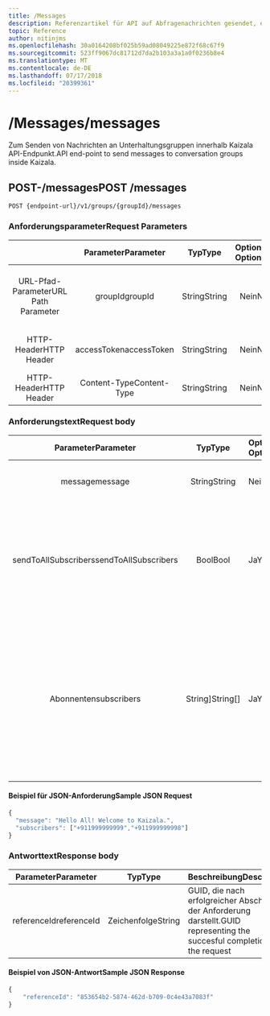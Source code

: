 ```yaml
---
title: /Messages
description: Referenzartikel für API auf Abfragenachrichten gesendet, einer Gruppe
topic: Reference
author: nitinjms
ms.openlocfilehash: 30a0164208bf025b59ad08049225e872f68c67f9
ms.sourcegitcommit: 523ff9067dc81712d7da2b103a3a1a0f0236b8e4
ms.translationtype: MT
ms.contentlocale: de-DE
ms.lasthandoff: 07/17/2018
ms.locfileid: "20399361"
---
```

# <a name="messages"></a><span data-ttu-id="635cc-103">/Messages</span><span class="sxs-lookup"><span data-stu-id="635cc-103">/messages</span></span>

<span data-ttu-id="635cc-104">Zum Senden von Nachrichten an Unterhaltungsgruppen innerhalb Kaizala API-Endpunkt.</span><span class="sxs-lookup"><span data-stu-id="635cc-104">API end-point to send messages to conversation groups inside Kaizala.</span></span>

## <a name="post-messages"></a><span data-ttu-id="635cc-105">POST-/messages</span><span class="sxs-lookup"><span data-stu-id="635cc-105">POST /messages</span></span>

    POST {endpoint-url}/v1/groups/{groupId}/messages

### <a name="request-parameters"></a><span data-ttu-id="635cc-106">Anforderungsparameter</span><span class="sxs-lookup"><span data-stu-id="635cc-106">Request Parameters</span></span>

|  | <span data-ttu-id="635cc-107">Parameter</span><span class="sxs-lookup"><span data-stu-id="635cc-107">Parameter</span></span> | <span data-ttu-id="635cc-108">Typ</span><span class="sxs-lookup"><span data-stu-id="635cc-108">Type</span></span> | <span data-ttu-id="635cc-109">Optional?</span><span class="sxs-lookup"><span data-stu-id="635cc-109">Optional?</span></span> | <span data-ttu-id="635cc-110">Beschreibung</span><span class="sxs-lookup"><span data-stu-id="635cc-110">Description</span></span> |
| :---: | :---: | :---: | :---: | :--- |
| <span data-ttu-id="635cc-111">URL-Pfad-Parameter</span><span class="sxs-lookup"><span data-stu-id="635cc-111">URL Path Parameter</span></span> | <span data-ttu-id="635cc-112">groupId</span><span class="sxs-lookup"><span data-stu-id="635cc-112">groupId</span></span> | <span data-ttu-id="635cc-113">String</span><span class="sxs-lookup"><span data-stu-id="635cc-113">String</span></span> | <span data-ttu-id="635cc-114">Nein</span><span class="sxs-lookup"><span data-stu-id="635cc-114">No</span></span> | <span data-ttu-id="635cc-115">GUID, die die GroupId der Ressource bestimmte Gruppe darstellt.</span><span class="sxs-lookup"><span data-stu-id="635cc-115">GUID representing the groupId of the specific group resource</span></span> |
| <span data-ttu-id="635cc-116">HTTP-Header</span><span class="sxs-lookup"><span data-stu-id="635cc-116">HTTP Header</span></span> | <span data-ttu-id="635cc-117">accessToken</span><span class="sxs-lookup"><span data-stu-id="635cc-117">accessToken</span></span> | <span data-ttu-id="635cc-118">String</span><span class="sxs-lookup"><span data-stu-id="635cc-118">String</span></span> | <span data-ttu-id="635cc-119">Nein</span><span class="sxs-lookup"><span data-stu-id="635cc-119">No</span></span> | <span data-ttu-id="635cc-120">Access Token vom Auth Endpunkt</span><span class="sxs-lookup"><span data-stu-id="635cc-120">Access Token received from the auth end-point</span></span> |
| <span data-ttu-id="635cc-121">HTTP-Header</span><span class="sxs-lookup"><span data-stu-id="635cc-121">HTTP Header</span></span> | <span data-ttu-id="635cc-122">Content-Type</span><span class="sxs-lookup"><span data-stu-id="635cc-122">Content-Type</span></span> | <span data-ttu-id="635cc-123">String</span><span class="sxs-lookup"><span data-stu-id="635cc-123">String</span></span> | <span data-ttu-id="635cc-124">Nein</span><span class="sxs-lookup"><span data-stu-id="635cc-124">No</span></span> | <span data-ttu-id="635cc-125">Wert: Application/Json</span><span class="sxs-lookup"><span data-stu-id="635cc-125">value: application/json</span></span> |

### <a name="request-body"></a><span data-ttu-id="635cc-126">Anforderungstext</span><span class="sxs-lookup"><span data-stu-id="635cc-126">Request body</span></span>

| <span data-ttu-id="635cc-127">Parameter</span><span class="sxs-lookup"><span data-stu-id="635cc-127">Parameter</span></span> | <span data-ttu-id="635cc-128">Typ</span><span class="sxs-lookup"><span data-stu-id="635cc-128">Type</span></span> | <span data-ttu-id="635cc-129">Optional?</span><span class="sxs-lookup"><span data-stu-id="635cc-129">Optional?</span></span> | <span data-ttu-id="635cc-130">Beschreibung</span><span class="sxs-lookup"><span data-stu-id="635cc-130">Description</span></span> |
| :---: | :---: | :--- | :--- |
| <span data-ttu-id="635cc-131">message</span><span class="sxs-lookup"><span data-stu-id="635cc-131">message</span></span> | <span data-ttu-id="635cc-132">String</span><span class="sxs-lookup"><span data-stu-id="635cc-132">String</span></span> | <span data-ttu-id="635cc-133">Nein</span><span class="sxs-lookup"><span data-stu-id="635cc-133">No</span></span> | <span data-ttu-id="635cc-134">Textnachricht (Max 1.000 Zeichen begrenzt) gesendet werden</span><span class="sxs-lookup"><span data-stu-id="635cc-134">Text message to be sent (Max limit of 1000 Characters)</span></span> |
| <span data-ttu-id="635cc-135">sendToAllSubscribers</span><span class="sxs-lookup"><span data-stu-id="635cc-135">sendToAllSubscribers</span></span> | <span data-ttu-id="635cc-136">Bool</span><span class="sxs-lookup"><span data-stu-id="635cc-136">Bool</span></span> | <span data-ttu-id="635cc-137">Ja</span><span class="sxs-lookup"><span data-stu-id="635cc-137">Yes</span></span> | <span data-ttu-id="635cc-138">Standard: False.</span><span class="sxs-lookup"><span data-stu-id="635cc-138">Default: false.</span></span> <span data-ttu-id="635cc-139">Gültige nur im Fall der GroupId öffentliche Gruppe gehört.</span><span class="sxs-lookup"><span data-stu-id="635cc-139">Valid only in case the groupId belongs to a Public Group.</span></span> <span data-ttu-id="635cc-140">True, um die Text-Nachricht an alle Abonnenten senden bewirkt, dass die das Token Benutzer Admin der Gruppe der öffentlich sein</span><span class="sxs-lookup"><span data-stu-id="635cc-140">True to send the text message to all subscribers which requires the token's user to be admin of the Public Group</span></span> |
| <span data-ttu-id="635cc-141">Abonnenten</span><span class="sxs-lookup"><span data-stu-id="635cc-141">subscribers</span></span> | <span data-ttu-id="635cc-142">String]</span><span class="sxs-lookup"><span data-stu-id="635cc-142">String[]</span></span> | <span data-ttu-id="635cc-143">Ja</span><span class="sxs-lookup"><span data-stu-id="635cc-143">Yes</span></span> | <span data-ttu-id="635cc-144">Jedes Element entspricht einer Mobiltelefonnummer (mit Ländercode.</span><span class="sxs-lookup"><span data-stu-id="635cc-144">Each element corresponds to a mobile number(with country code.</span></span> <span data-ttu-id="635cc-145">EG.</span><span class="sxs-lookup"><span data-stu-id="635cc-145">Eg.</span></span> <span data-ttu-id="635cc-146">+911999999999).</span><span class="sxs-lookup"><span data-stu-id="635cc-146">+911999999999).</span></span> <span data-ttu-id="635cc-147">Textnachricht wird nur für die ausgewählten Abonnenten gesendet werden.</span><span class="sxs-lookup"><span data-stu-id="635cc-147">Text message will be sent only to the selected subscribers.</span></span> <span data-ttu-id="635cc-148">Für selektive Kommunikation für Abonnenten im Kontext eines öffentliche Gruppe verwendet werden soll</span><span class="sxs-lookup"><span data-stu-id="635cc-148">To be used for selective communication to subscribers in context of a Public Group</span></span> |

#### <a name="sample-json-request"></a><span data-ttu-id="635cc-149">Beispiel für JSON-Anforderung</span><span class="sxs-lookup"><span data-stu-id="635cc-149">Sample JSON Request</span></span>

```javascript
{
  "message": "Hello All! Welcome to Kaizala.",
  "subscribers": ["+911999999999","+911999999998"]
}
```

### <a name="response-body"></a><span data-ttu-id="635cc-150">Antworttext</span><span class="sxs-lookup"><span data-stu-id="635cc-150">Response body</span></span>

| <span data-ttu-id="635cc-151">Parameter</span><span class="sxs-lookup"><span data-stu-id="635cc-151">Parameter</span></span> | <span data-ttu-id="635cc-152">Typ</span><span class="sxs-lookup"><span data-stu-id="635cc-152">Type</span></span> | <span data-ttu-id="635cc-153">Beschreibung</span><span class="sxs-lookup"><span data-stu-id="635cc-153">Description</span></span> |
| :---: | :---: | :--- |
| <span data-ttu-id="635cc-154">referenceId</span><span class="sxs-lookup"><span data-stu-id="635cc-154">referenceId</span></span> | <span data-ttu-id="635cc-155">Zeichenfolge</span><span class="sxs-lookup"><span data-stu-id="635cc-155">String</span></span> | <span data-ttu-id="635cc-156">GUID, die nach erfolgreicher Abschluss der Anforderung darstellt.</span><span class="sxs-lookup"><span data-stu-id="635cc-156">GUID representing the succesful completion of the request</span></span> |

#### <a name="sample-json-response"></a><span data-ttu-id="635cc-157">Beispiel von JSON-Antwort</span><span class="sxs-lookup"><span data-stu-id="635cc-157">Sample JSON Response</span></span>

```javascript
{
    "referenceId": "853654b2-5874-462d-b709-0c4e43a7083f"
}
```
